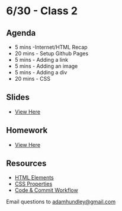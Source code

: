 # 6/30 - Class 2

## Agenda

* 5 mins -Internet/HTML Recap
* 20 mins - Setup Github Pages
* 5 mins - Adding a link
* 5 mins - Adding an image
* 5 mins - Adding a div
* 20 mins - CSS


## Slides
* [View Here](https://www.icloud.com/keynote/0f3wcsNET3Bzx0EiWQd-mONSw#fare%5Fharbor%5Fclass%5Ftwo)

## Homework
* [View Here](https://github.com/adamhundley/fare_harbor_code_class/blob/master/homework/class2homework.md)

## Resources

* [HTML Elements](http://www.w3schools.com/tags/ref_byfunc.asp)
* [CSS Properties](http://www.w3schools.com/cssref/default.asp)
* [Code & Commit Workflow](https://github.com/adamhundley/fare_harbor_code_class/blob/master/resources/code_and_commit_workflow.md)

Email questions to adamhundley@gmail.com
